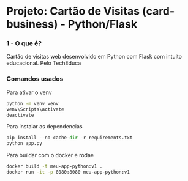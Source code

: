 # Projeto: Cartão de Visitas (card-business) - Python/Flask
### 1 - O que é?
Cartão de visitas web desenvolvido em Python com Flask com intuito educacional. Pelo TechEduca

### Comandos usados
Para ativar o venv
```bash
python -m venv venv
venv\Scripts\activate
deactivate
```

Para instalar as dependencias
```python
pip install --no-cache-dir -r requirements.txt
python app.py
```

Para buildar com o docker e rodae
```bash
docker build -t meu-app-python:v1 .
docker run -it -p 8080:8080 meu-app-python:v1
```
